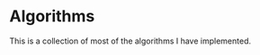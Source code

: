 Algorithms
============================================================
This is a collection of most of the algorithms I have implemented.

